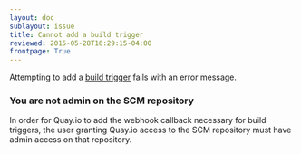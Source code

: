 ```yaml
---
layout: doc
sublayout: issue
title: Cannot add a build trigger
reviewed: 2015-05-28T16:29:15-04:00
frontpage: True
---
```


Attempting to add a [build trigger](/glossary/build-trigger.html) fails with an error message.

### You are not admin on the SCM repository

In order for Quay.io to add the webhook callback necessary for build triggers, the user granting Quay.io access to the SCM repository must have admin access on that repository.